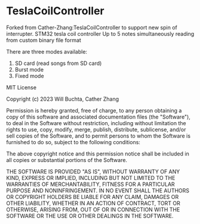 # TeslaCoilController
Forked from Cather-Zhang:TeslaCoilController to support new spin of interrupter.
STM32 tesla coil controller
Up to 5 notes simultaneously reading from custom binary file format

There are three modes available:
1. SD card (read songs from SD card)
2. Burst mode
3. Fixed mode


MIT License

Copyright (c) 2023 Will Buchta, Cather Zhang

Permission is hereby granted, free of charge, to any person obtaining a copy
of this software and associated documentation files (the "Software"), to deal
in the Software without restriction, including without limitation the rights
to use, copy, modify, merge, publish, distribute, sublicense, and/or sell
copies of the Software, and to permit persons to whom the Software is
furnished to do so, subject to the following conditions:

The above copyright notice and this permission notice shall be included in all
copies or substantial portions of the Software.

THE SOFTWARE IS PROVIDED "AS IS", WITHOUT WARRANTY OF ANY KIND, EXPRESS OR
IMPLIED, INCLUDING BUT NOT LIMITED TO THE WARRANTIES OF MERCHANTABILITY,
FITNESS FOR A PARTICULAR PURPOSE AND NONINFRINGEMENT. IN NO EVENT SHALL THE
AUTHORS OR COPYRIGHT HOLDERS BE LIABLE FOR ANY CLAIM, DAMAGES OR OTHER
LIABILITY, WHETHER IN AN ACTION OF CONTRACT, TORT OR OTHERWISE, ARISING FROM,
OUT OF OR IN CONNECTION WITH THE SOFTWARE OR THE USE OR OTHER DEALINGS IN THE
SOFTWARE.
